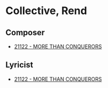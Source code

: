 # Collective, Rend

## Composer

- [21122 - MORE THAN CONQUERORS](/hymns/21122.md)

## Lyricist

- [21122 - MORE THAN CONQUERORS](/hymns/21122.md)

